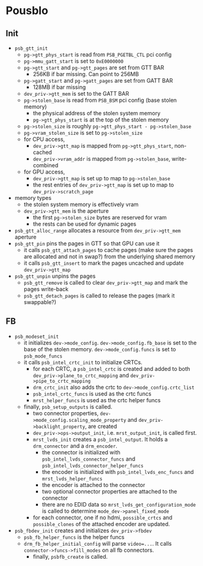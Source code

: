 Pousblo
=======

## Init

* `psb_gtt_init`
  * `pg->gtt_phys_start` is read from `PSB_PGETBL_CTL` pci config
  * `pg->mmu_gatt_start` is set to `0xE0000000`
  * `pg->gtt_start` and `pg->gtt_pages` are set from GTT BAR
    * 256KB if bar missing.  Can point to 256MB
  * `pg->gatt_start` and `pg->gatt_pages` are set from GATT BAR
    * 128MB if bar missing
  * `dev_priv->gtt_mem` is set to the GATT BAR
  * `pg->stolen_base` is read from `PSB_BSM` pci config (base stolen memory)
    * the physical address of the stolen system memory
    * `pg->gtt_phys_start` is at the top of the stolen memory
  * `pg->stolen_size` is roughly `pg->gtt_phys_start - pg->stolen_base`
  * `pg->vram_stolen_size` is set to `pg->stolen_size`
  * for CPU access,
    * `dev_priv->gtt_map` is mapped from `pg->gtt_phys_start`, non-cached
    * `dev_priv->vram_addr` is mapped from `pg->stolen_base`, write-combined
  * for GPU access,
    * `dev_priv->gtt_map` is set up to map to `pg->stolen_base`
    * the rest entries of `dev_priv->gtt_map` is set up to map to
      `dev_priv->scratch_page`
* memory types
  * the stolen system memory is effectively vram
  * `dev_priv->gtt_mem` is the aperture
    * the first `pg->stolen_size` bytes are reserved for vram
    * the rests can be used for dynamic pages
* `psb_gtt_alloc_range` allocates a resource from `dev_priv->gtt_mem` aperture
* `psb_gtt_pin` pins the pages in GTT so that GPU can use it
  * it calls `psb_gtt_attach_pages` to cache pages (make sure the pages are
    allocated and not in swap?) from the underlying shared memory
  * it calls `psb_gtt_insert` to mark the pages uncached and update
    `dev_priv->gtt_map`
* `psb_gtt_unpin` unpins the pages
  * `psb_gtt_remove` is called to clear `dev_priv->gtt_map` and mark the pages
    write-back
  * `psb_gtt_detach_pages` is called to release the pages (mark it swappable?)

## FB

* `psb_modeset_init`
  * it initializes `dev->mode_config`.  `dev->mode_config.fb_base` is set to the
    base of the stolen memory.  `dev->mode_config.funcs` is set to
    `psb_mode_funcs`
  * it calls `psb_intel_crtc_init` to initialize CRTCs.
    * for each CRTC, a `psb_intel_crtc` is created and added to both
      `dev_priv->plane_to_crtc_mapping` and `dev_priv->pipe_to_crtc_mapping`
    * `drm_crtc_init` also adds the crtc to `dev->mode_config.crtc_list`
    * `psb_intel_crtc_funcs` is used as the crtc funcs
    * `mrst_helper_funcs` is used as the crtc helper funcs
  * finally, `psb_setup_outputs` is called.
    * two connector properties, `dev->mode_config.scaling_mode_property` and
      `dev_priv->backlight_property`, are created
    * `dev_priv->ops->output_init`, i.e. `mrst_output_init`, is called first.
    * `mrst_lvds_init` creates a `psb_intel_output`.  It holds a `drm_connector`
      and a `drm_encoder`.
      * the connector is initialized with `psb_intel_lvds_connector_funcs` and
        `psb_intel_lvds_connector_helper_funcs`
      * the encoder is initialized with `psb_intel_lvds_enc_funcs` and
        `mrst_lvds_helper_funcs`
      * the encoder is attached to the connector
      * two optional connector properties are attached to the connector
      * there are no EDID data so `mrst_lvds_get_configuration_mode` is called
        to determine `mode_dev->panel_fixed_mode`
    * for each connector, one if no hdmi, `possible_crtcs` and `possible_clones`
      of the attached encoder are updated.
* `psb_fbdev_init` creates and initializes `dev_priv->fbdev`
  * `psb_fb_helper_funcs` is the helper funcs
  * `drm_fb_helper_initial_config` will parse `video=...`.  It calls
    `connector->funcs->fill_modes` on all fb connectors.
    * finally, `psbfb_create` is called.

